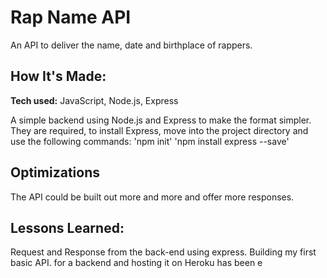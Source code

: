 # Rap Name API
An API to deliver the name, date and birthplace of rappers.

## How It's Made:

**Tech used:** JavaScript, Node.js, Express

A simple backend using Node.js and Express to make the format simpler. They are required, to install Express, move into the project directory and use the following commands:
'npm init'
'npm install express --save'

## Optimizations

The API could be built out more and more and offer more responses.

## Lessons Learned:

Request and Response from the back-end using express. Building my first basic API. for a backend and hosting it on Heroku has been e